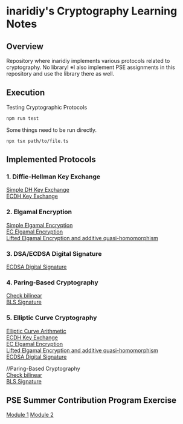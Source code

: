 # inaridiy's Cryptography Learning Notes

## Overview

Repository where inaridiy implements various protocols related to cryptography. No library!
※I also implement PSE assignments in this repository and use the library there as well.

## Execution

Testing Cryptographic Protocols

```bash
npm run test
```

Some things need to be run directly.

```
npx tsx path/to/file.ts
```

## Implemented Protocols

### 1. Diffie-Hellman Key Exchange

[Simple DH Key Exchange](./topics/dh.ts)  
[ECDH Key Exchange](./topics/simple-ec/ecdh.ts)

### 2. Elgamal Encryption

[Simple Elgamal Encryption](./topics/elgamal.ts)  
[EC Elgamal Encryption](./topics/simple-ec/ecelgamal.ts)  
[Lifted Elgamal Encryption and additive quasi-homomorphism](./topics/simple-ec/liftedecelgamal.ts)

### 3. DSA/ECDSA Digital Signature

[ECDSA Digital Signature](./topics/simple-ec/ecdsa.ts)

### 4. Paring-Based Cryptography

[Check bilinear](./topics/paring/bilinear.ts)  
[BLS Signature](./topics/paring/bls.ts)

### 5. Elliptic Curve Cryptography

[Elliptic Curve Arithmetic](./topics/simple-ec/EllipticCurve/EllipticCurve.ts)  
[ECDH Key Exchange](./topics/simple-ec/ecdh.ts)  
[EC Elgamal Encryption](./topics/simple-ec/ecelgamal.ts)  
[Lifted Elgamal Encryption and additive quasi-homomorphism](./topics/simple-ec/liftedecelgamal.ts)  
[ECDSA Digital Signature](./topics/simple-ec/ecdsa.ts)

//Paring-Based Cryptography  
[Check bilinear](./topics/pairing/bilinear.ts)  
[BLS Signature](./topics/pairing/bls.ts)

## PSE Summer Contribution Program Exercise

[Module 1](./pse-modules/module1)
[Module 2](./pse-modules/module2/)
